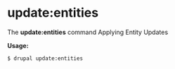 # update:entities
The **update:entities** command Applying Entity Updates

**Usage:**
```
$ drupal update:entities 
```
